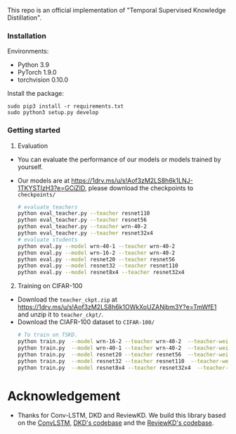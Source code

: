 This repo is an official implementation of "Temporal Supervised Knowledge Distillation".

### Installation

Environments:

- Python 3.9
- PyTorch 1.9.0
- torchvision 0.10.0

Install the package:

```
sudo pip3 install -r requirements.txt
sudo python3 setup.py develop
```

### Getting started


1. Evaluation

- You can evaluate the performance of our models or models trained by yourself.

- Our models are at <https://1drv.ms/u/s!Aof3zM2LS8h6k1LNJ-1TKYSTIzH3?e=GCiZID>, please download the checkpoints to `checkpoints/`

  ```bash
  # evaluate teachers
  python eval_teacher.py --teacher resnet110 
  python eval_teacher.py --teacher resnet56 
  python eval_teacher.py --teacher wrn-40-2 
  python eval_teacher.py --teacher resnet32x4  
  # evaluate students
  python eval.py --model wrn-40-1 --teacher wrn-40-2 
  python eval.py --model wrn-16-2 --teacher wrn-40-2 
  python eval.py --model resnet20 --teacher resnet56 
  python eval.py --model resnet32 --teacher resnet110 
  python eval.py --model resnet8x4 --teacher resnet32x4 
  ```

2. Training on CIFAR-100

- Download the `teacher_ckpt.zip` at <https://1drv.ms/u/s!Aof3zM2LS8h6k1OWkXoUZANjbm3Y?e=TmWfE1> and unzip it to `teacher_ckpt/`.
- Download the CIAFR-100 dataset to `CIFAR-100/`
  ```bash
  # To train on TSKD.
  python train.py  --model wrn-16-2 --teacher wrn-40-2  --teacher-weight teacher_ckpt/cifar100_wrn-40-2__baseline1_best.pt --kd-loss-weight 5.0 --suffix lstm_review_kd
  python train.py  --model wrn-40-1 --teacher wrn-40-2  --teacher-weight teacher_ckpt/cifar100_wrn-40-2__baseline1_best.pt --kd-loss-weight 5.0 --suffix lstm_review_kd
  python train.py  --model resnet20 --teacher resnet56  --teacher-weight teacher_ckpt/cifar100_resnet56__baseline1_best.pt --kd-loss-weight 5.0 --suffix lstm_review_kd
  python train.py  --model resnet32 --teacher resnet110  --teacher-weight teacher_ckpt/cifar100_resnet110__baseline1_best.pt --kd-loss-weight 5.0 --suffix lstm_review_kd
  python train.py  --model resnet8x4 --teacher resnet32x4  --teacher-weight teacher_ckpt/cifar100_resnet32x4__baseline1_best.pt --kd-loss-weight 5.0 --suffix lstm_review_kd

  ```

# Acknowledgement

- Thanks for Conv-LSTM, DKD and ReviewKD. We build this library based on the [ConvLSTM](https://github.com/Hzzone/Precipitation-Nowcasting), 
[DKD's codebase](https://github.com/megvii-research/mdistiller) and the [ReviewKD's codebase](https://github.com/dvlab-research/ReviewKD).

